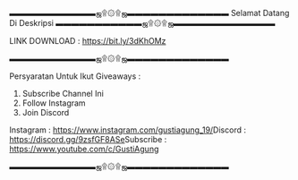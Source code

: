 ▬▬▬▬▬▬▬▬▬▬▬ஜ۩۞۩ஜ▬▬▬▬▬▬▬▬▬▬▬▬▬
Selamat Datang Di Deskripsi
▬▬▬▬▬▬▬▬▬▬▬ஜ۩۞۩ஜ▬▬▬▬▬▬▬▬▬▬▬▬▬

LINK DOWNLOAD : https://bit.ly/3dKhOMz​

▬▬▬▬▬▬▬▬▬▬▬ஜ۩۞۩ஜ▬▬▬▬▬▬▬▬▬▬▬▬▬

Persyaratan Untuk Ikut Giveaways :
1. Subscribe Channel Ini
2. Follow Instagram
3. Join Discord

Instagram : https://www.instagram.com/gustiagung_19/​
Discord : https://discord.gg/9zsfGF8ASe​
Subscribe : https://www.youtube.com/c/GustiAgung​​​

▬▬▬▬▬▬▬▬▬▬▬ஜ۩۞۩ஜ▬▬▬▬▬▬▬▬▬▬▬▬▬
